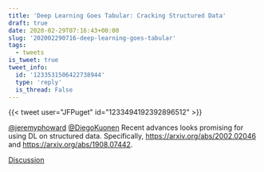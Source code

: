 ```yaml
---
title: 'Deep Learning Goes Tabular: Cracking Structured Data'
draft: true
date: 2020-02-29T07:16:43+00:00
slug: '202002290716-deep-learning-goes-tabular'
tags:
  - tweets
is_tweet: true
tweet_info:
  id: '1233531506422738944'
  type: 'reply'
  is_thread: False
---
```




{{< tweet user="JFPuget" id="1233494192392896512" >}}

[@jeremyphoward](https://x.com/jeremyphoward) [@DiegoKuonen](https://x.com/DiegoKuonen) Recent advances looks promising for using DL on structured data. Specifically, <https://arxiv.org/abs/2002.02046> and <https://arxiv.org/abs/1908.07442>.

[Discussion](https://x.com/sytelus/status/1233531506422738944)
